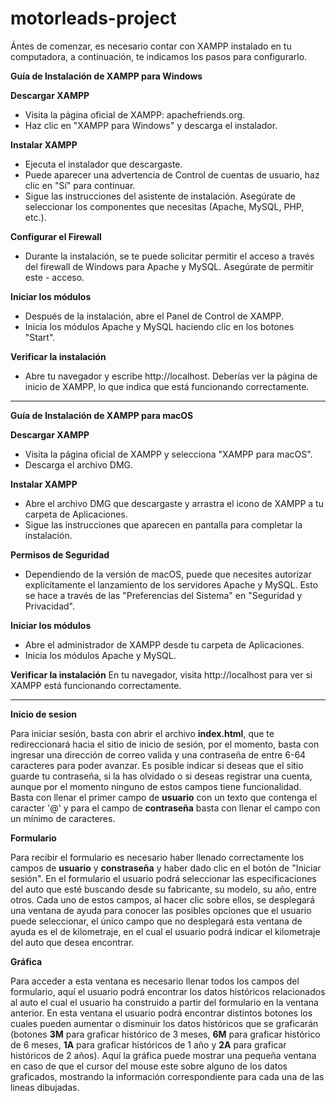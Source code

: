 # motorleads-project

Ántes de comenzar, es necesario contar con XAMPP instalado en tu computadora, a continuación, te indicamos los pasos para configurarlo.

**Guía de Instalación de XAMPP para Windows**

**Descargar XAMPP**
- Visita la página oficial de XAMPP: apachefriends.org.
- Haz clic en "XAMPP para Windows" y descarga el instalador.

**Instalar XAMPP**
- Ejecuta el instalador que descargaste.
- Puede aparecer una advertencia de Control de cuentas de usuario, haz clic en "Sí" para continuar.
- Sigue las instrucciones del asistente de instalación. Asegúrate de seleccionar los componentes que necesitas (Apache, MySQL, PHP, etc.).
  
**Configurar el Firewall**
- Durante la instalación, se te puede solicitar permitir el acceso a través del firewall de Windows para Apache y MySQL. Asegúrate de permitir este - acceso.
  
**Iniciar los módulos**
- Después de la instalación, abre el Panel de Control de XAMPP.
- Inicia los módulos Apache y MySQL haciendo clic en los botones "Start".

**Verificar la instalación**
- Abre tu navegador y escribe http://localhost. Deberías ver la página de inicio de XAMPP, lo que indica que está funcionando correctamente.

---

**Guía de Instalación de XAMPP para macOS**

**Descargar XAMPP**
- Visita la página oficial de XAMPP y selecciona "XAMPP para macOS".
- Descarga el archivo DMG.

**Instalar XAMPP**
- Abre el archivo DMG que descargaste y arrastra el icono de XAMPP a tu carpeta de Aplicaciones.
- Sigue las instrucciones que aparecen en pantalla para completar la instalación.

**Permisos de Seguridad**
- Dependiendo de la versión de macOS, puede que necesites autorizar explícitamente el lanzamiento de los servidores Apache y MySQL. Esto se hace a través de las "Preferencias del Sistema" en "Seguridad y Privacidad".

**Iniciar los módulos**
- Abre el administrador de XAMPP desde tu carpeta de Aplicaciones.
- Inicia los módulos Apache y MySQL.

**Verificar la instalación**
En tu navegador, visita http://localhost para ver si XAMPP está funcionando correctamente.

---

**Inicio de sesion**

Para iniciar sesión, basta con abrir el archivo **index.html**, que te redireccionará hacia el sitio de inicio de sesión, por el momento, basta con ingresar una dirección de correo valida y una contraseña de entre 6-64 caracteres para poder avanzar. Es posible indicar si deseas que el sitio guarde tu contraseña, si la has olvidado o si deseas registrar una cuenta, aunque por el momento ninguno de estos campos tiene funcionalidad. Basta con llenar el primer campo de **usuario** con un texto que contenga el caracter '@' y para el campo de **contraseña** basta con llenar el campo con un mínimo de caracteres.

**Formulario**

Para recibir el formulario es necesario haber llenado correctamente los campos de **usuario** y **constraseña** y haber dado clic en el botón de "Iniciar sesión". 
En el formulario el usuario podrá seleccionar las especificaciones del auto que esté buscando desde su fabricante, su modelo, su año, entre otros. Cada uno de estos campos, al hacer clic sobre ellos, se desplegará una ventana de ayuda para conocer las posibles opciones que el usuario puede seleccionar, el único campo que no desplegará esta ventana de ayuda es el de kilometraje, en el cual el usuario podrá indicar el kilometraje del auto que desea encontrar. 

**Gráfica**

Para acceder a esta ventana es necesario llenar todos los campos del formulario, aquí el usuario podrá encontrar los datos históricos relacionados al auto el cual el usuario ha construido a partir del formulario en la ventana anterior. En esta ventana el usuario podrá encontrar distintos botones los cuales pueden aumentar o disminuir los datos históricos que se graficarán (botones **3M** para graficar histórico de 3 meses, **6M** para graficar histórico de 6 meses, **1A** para graficar históricos de 1 año y **2A** para graficar históricos de 2 años). Aquí la gráfica puede mostrar una pequeña ventana en caso de que el cursor del mouse este sobre alguno de los datos graficados, mostrando la información correspondiente para cada una de las lineas dibujadas. 
